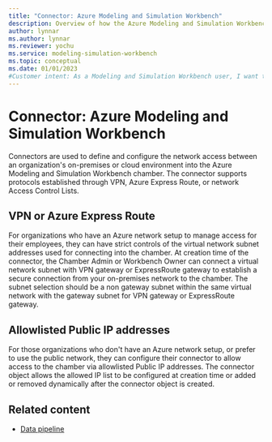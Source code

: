 ```yaml
---
title: "Connector: Azure Modeling and Simulation Workbench"
description: Overview of how the Azure Modeling and Simulation Workbench implements connectors.
author: lynnar
ms.author: lynnar
ms.reviewer: yochu
ms.service: modeling-simulation-workbench
ms.topic: conceptual
ms.date: 01/01/2023
#Customer intent: As a Modeling and Simulation Workbench user, I want to understand the connector component.
---
```


# Connector: Azure Modeling and Simulation Workbench

Connectors are used to define and configure the network access between an organization's on-premises or cloud environment into the Azure Modeling and Simulation Workbench chamber. The connector supports protocols established through VPN, Azure Express Route, or network Access Control Lists.

## VPN or Azure Express Route

For organizations who have an Azure network setup to manage access for their employees, they can have strict controls of the virtual network subnet addresses used for connecting into the chamber. At creation time of the connector, the Chamber Admin or Workbench Owner can connect a virtual network subnet with VPN gateway or ExpressRoute gateway to establish a secure connection from your on-premises network to the chamber. The subnet selection should be a non gateway subnet within the same virtual network with the gateway subnet for VPN gateway or ExpressRoute gateway.

## Allowlisted Public IP addresses

For those organizations who don't have an Azure network setup, or prefer to use the public network, they can configure their connector to allow access to the chamber via allowlisted Public IP addresses. The connector object allows the allowed IP list to be configured at creation time or added or removed dynamically after the connector object is created.

## Related content

- [Data pipeline](./concept-data-pipeline.md)

